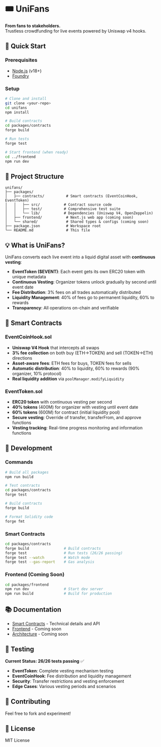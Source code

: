 # 🎟️ UniFans

**From fans to stakeholders.**  
Trustless crowdfunding for live events powered by Uniswap v4 hooks.

## 🚀 Quick Start

### Prerequisites

- [Node.js](https://nodejs.org/) (v18+)
- [Foundry](https://book.getfoundry.sh/getting-started/installation)

### Setup

```bash
# Clone and install
git clone <your-repo>
cd unifans
npm install

# Build contracts
cd packages/contracts
forge build

# Run tests
forge test

# Start frontend (when ready)
cd ../frontend
npm run dev
```

## 📁 Project Structure

```
unifans/
├── packages/
│   ├── contracts/          # Smart contracts (EventCoinHook, EventToken)
│   │   ├── src/           # Contract source code
│   │   ├── test/          # Comprehensive test suite
│   │   └── lib/           # Dependencies (Uniswap V4, OpenZeppelin)
│   ├── frontend/           # Next.js web app (coming soon)
│   └── shared/             # Shared types & configs (coming soon)
├── package.json            # Workspace root
└── README.md               # This file
```

## 💡 What is UniFans?

UniFans converts each live event into a liquid digital asset with **continuous vesting**:

- **EventToken ($EVENT)**: Each event gets its own ERC20 token with unique metadata
- **Continuous Vesting**: Organizer tokens unlock gradually by second until event date
- **Fee Distribution**: 3% fees on all trades automatically distributed
- **Liquidity Management**: 40% of fees go to permanent liquidity, 60% to rewards
- **Transparency**: All operations on-chain and verifiable

## 🔧 Smart Contracts

### EventCoinHook.sol
- **Uniswap V4 Hook** that intercepts all swaps
- **3% fee collection** on both buy (ETH→TOKEN) and sell (TOKEN→ETH) directions
- **Asset-aware fees**: ETH fees for buys, TOKEN fees for sells
- **Automatic distribution**: 40% to liquidity, 60% to rewards (90% organizer, 10% protocol)
- **Real liquidity addition** via `poolManager.modifyLiquidity`

### EventToken.sol
- **ERC20 token** with continuous vesting per second
- **40% tokens** (400M) for organizer with vesting until event date
- **60% tokens** (600M) for contract (initial liquidity pool)
- **Secure vesting**: Override of transfer, transferFrom, and approve functions
- **Vesting tracking**: Real-time progress monitoring and information functions

## 🚀 Development

### Commands

```bash
# Build all packages
npm run build

# Test contracts
cd packages/contracts
forge test

# Build contracts
forge build

# Format Solidity code
forge fmt
```

### Smart Contracts

```bash
cd packages/contracts
forge build                # Build contracts
forge test                 # Run tests (26/26 passing)
forge test --watch         # Watch mode
forge test --gas-report    # Gas analysis
```

### Frontend (Coming Soon)

```bash
cd packages/frontend
npm run dev                # Start dev server
npm run build              # Build for production
```

## 📚 Documentation

- [Smart Contracts](./packages/contracts/README.md) - Technical details and API
- [Frontend](./packages/frontend/README.md) - Coming soon
- [Architecture](./docs/ARCHITECTURE.md) - Coming soon

## 🧪 Testing

**Current Status: 26/26 tests passing** ✅

- **EventToken**: Complete vesting mechanism testing
- **EventCoinHook**: Fee distribution and liquidity management
- **Security**: Transfer restrictions and vesting enforcement
- **Edge Cases**: Various vesting periods and scenarios

## 🤝 Contributing

Feel free to fork and experiment!

## 📄 License

MIT License
